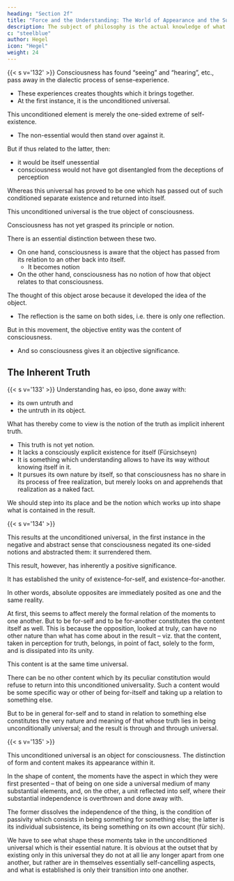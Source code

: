 ```yaml
---
heading: "Section 2f"
title: "Force and the Understanding: The World of Appearance and the Supersensible World"
description: The subject of philosophy is the actual knowledge of what truly is.
c: "steelblue"
author: Hegel
icon: "Hegel"
weight: 24
---
```



{{< s v='132' >}} Consciousness has found “seeing” and “hearing”, etc., pass away in the dialectic process of sense-experience.
- These experiences creates thoughts which it brings together.
- At the first instance, it is the unconditioned universal. 

This unconditioned element is merely the one-sided extreme of self-existence.
- The non-essential would then stand over against it.

But if thus related to the latter, then:
- it would be itself unessential
- consciousness would not have got disentangled from the deceptions of perception

Whereas this universal has proved to be one which has passed out of such conditioned separate existence and returned into itself.

This unconditioned universal is the true object of consciousness.

Consciousness has not yet grasped its principle or notion.

There is an essential distinction between these two. 

- On one hand, consciousness is aware that the object has passed from its relation to an other back into itself.
  - It becomes notion
- On the other hand, consciousness has no notion of how that object relates to that consciousness.

<!-- is not yet the notion explicitly or for itself, and consequently it does not know itself in that reflected object.  -->

The thought of this object arose because it developed the idea of the object. 
- The reflection is the same on both sides, i.e. there is only one reflection. 

But in this movement, the objective entity was the content of consciousness. 
- And so consciousness gives it an objective significance.

 <!-- consciousness, however, still withdrawing from what has arisen, so that the latter in objective form is the essential reality to consciousness. -->


## The Inherent Truth

{{< s v='133' >}} Understanding has, eo ipso, done away with:
- its own untruth and
- the untruth in its object.

What has thereby come to view is the notion of the truth as implicit inherent truth.
- This truth is not yet notion.
- It lacks a consciously explicit existence for itself (Fürsichseyn)
- It is something which understanding allows to have its way without knowing itself in it.
- It pursues its own nature by itself, so that consciousness has no share in its process of free realization, but merely looks on and apprehends that realization as a naked fact.

We should step into its place and be the notion which works up into shape what is contained in the result. 

<!-- ith this complete formation of the object, which is presented to consciousness as a bare existent fact, mere implicit awareness then first becomes to itself conceptual consciousness, conscious comprehension. -->


{{< s v='134' >}}

This results at the unconditioned universal, in the first instance in the negative and abstract sense that consciousness negated its one-sided notions and abstracted them: it surrendered them.

This result, however, has inherently a positive significance.

It has established the unity of existence-for-self, and existence-for-another.

In other words, absolute opposites are immediately posited as one and the same reality. 

At first, this seems to affect merely the formal relation of the moments to one another. But to be for-self and to be for-another constitutes the content itself as well. This is because the opposition, looked at truly, can have no other nature than what has come about in the result – viz. that the content, taken in perception for truth, belongs, in point of fact, solely to the form, and is dissipated into its unity.

This content is at the same time universal.

There can be no other content which by its peculiar constitution would refuse to return into this unconditioned universality. Such a content would be some specific way or other of being for-itself and taking up a relation to something else. 

But to be in general for-self and to stand in relation to something else constitutes the very nature and meaning of that whose truth lies in being unconditionally universal; and the result is through and through universal.


{{< s v='135' >}}

This unconditioned universal is an object for consciousness. The distinction of form and content makes its appearance within it. 

In the shape of content, the moments have the aspect in which they were first presented – that of being on one side a universal medium of many substantial elements, and, on the other, a unit reflected into self, where their substantial independence is overthrown and done away with. 

The former dissolves the independence of the thing, is the condition of passivity which consists in being something for something else; the latter is its individual subsistence, its being something on its own account (für sich). 

We have to see what shape these moments take in the unconditioned universal which is their essential nature. It is obvious at the outset that by existing only in this universal they do not at all lie any longer apart from one another, but rather are in themselves essentially self-cancelling aspects, and what is established is only their transition into one another.
